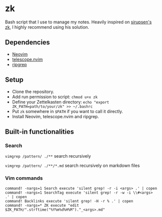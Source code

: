 # zk

Bash script that I use to manage my notes. Heavily inspired on
[sirupsen's zk](https://github.com/sirupsen/zk), I highly recommend using his solution.

## Dependencies

* [Neovim](https://neovim.io/)
* [telescope.nvim](https://github.com/nvim-telescope/telescope.nvim)
* [ripgrep](https://github.com/BurntSushi/ripgrep)

## Setup

* Clone the repository.
* Add run permission to script: `chmod u+x zk`
* Define your Zettelkasten directory: `echo "export ZK_PATH=path/to/your/zk" >> ~/.bashrc`
* Put `zk` somewhere in `$PATH` if you want to call it directly.
* Install Neovim, telescope.nvim and ripgrep.

## Built-in functionalities
### Search

`vimgrep /pattern/ ./**` search recursively

`vimgrep /pattern/ ./**/*.md` search recursively on markdown files

### Vim commands
``` vim
command! -nargs=1 Search execute 'silent grep! -r -i <args> .' | copen
command! -nargs=1 SearchTag execute 'silent grep! -r -w -i \\#<args> .' | copen
command! Backlinks execute 'silent grep! -H -r % .' | copen
command! -nargs=* ZK execute "edit $ZK_PATH/".strftime("%Y%m%d%H%M")."_<args>.md"
```
